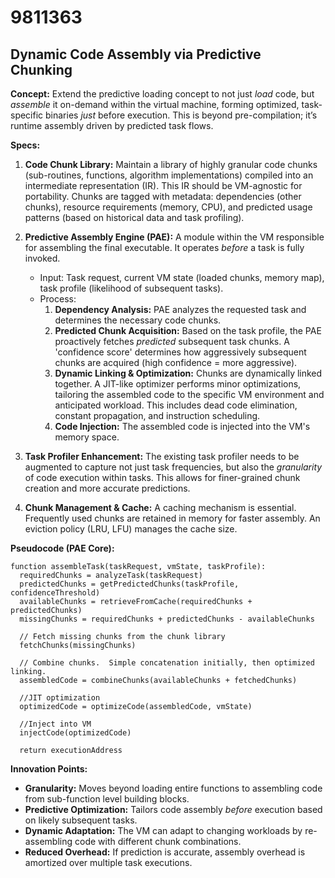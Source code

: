 # 9811363

## Dynamic Code Assembly via Predictive Chunking

**Concept:** Extend the predictive loading concept to not just *load* code, but *assemble* it on-demand within the virtual machine, forming optimized, task-specific binaries *just* before execution. This is beyond pre-compilation; it’s runtime assembly driven by predicted task flows.

**Specs:**

1.  **Code Chunk Library:** Maintain a library of highly granular code chunks (sub-routines, functions, algorithm implementations) compiled into an intermediate representation (IR). This IR should be VM-agnostic for portability.  Chunks are tagged with metadata: dependencies (other chunks), resource requirements (memory, CPU), and predicted usage patterns (based on historical data and task profiling).

2.  **Predictive Assembly Engine (PAE):** A module within the VM responsible for assembling the final executable. It operates *before* a task is fully invoked. 

    *   Input: Task request, current VM state (loaded chunks, memory map), task profile (likelihood of subsequent tasks).
    *   Process:
        1.  **Dependency Analysis:** PAE analyzes the requested task and determines the necessary code chunks.
        2.  **Predicted Chunk Acquisition:** Based on the task profile, the PAE proactively fetches *predicted* subsequent task chunks.  A 'confidence score' determines how aggressively subsequent chunks are acquired (high confidence = more aggressive).
        3.  **Dynamic Linking & Optimization:**  Chunks are dynamically linked together. A JIT-like optimizer performs minor optimizations, tailoring the assembled code to the specific VM environment and anticipated workload. This includes dead code elimination, constant propagation, and instruction scheduling.
        4.  **Code Injection:** The assembled code is injected into the VM's memory space.

3.  **Task Profiler Enhancement:** The existing task profiler needs to be augmented to capture not just task frequencies, but also the *granularity* of code execution within tasks. This allows for finer-grained chunk creation and more accurate predictions.

4.  **Chunk Management & Cache:** A caching mechanism is essential. Frequently used chunks are retained in memory for faster assembly. An eviction policy (LRU, LFU) manages the cache size.

**Pseudocode (PAE Core):**

```
function assembleTask(taskRequest, vmState, taskProfile):
  requiredChunks = analyzeTask(taskRequest)
  predictedChunks = getPredictedChunks(taskProfile, confidenceThreshold)
  availableChunks = retrieveFromCache(requiredChunks + predictedChunks)
  missingChunks = requiredChunks + predictedChunks - availableChunks

  // Fetch missing chunks from the chunk library
  fetchChunks(missingChunks)

  // Combine chunks.  Simple concatenation initially, then optimized linking.
  assembledCode = combineChunks(availableChunks + fetchedChunks)

  //JIT optimization
  optimizedCode = optimizeCode(assembledCode, vmState)

  //Inject into VM
  injectCode(optimizedCode)

  return executionAddress 
```

**Innovation Points:**

*   **Granularity:**  Moves beyond loading entire functions to assembling code from sub-function level building blocks.
*   **Predictive Optimization:** Tailors code assembly *before* execution based on likely subsequent tasks.
*   **Dynamic Adaptation:**  The VM can adapt to changing workloads by re-assembling code with different chunk combinations.
*   **Reduced Overhead:**  If prediction is accurate, assembly overhead is amortized over multiple task executions.